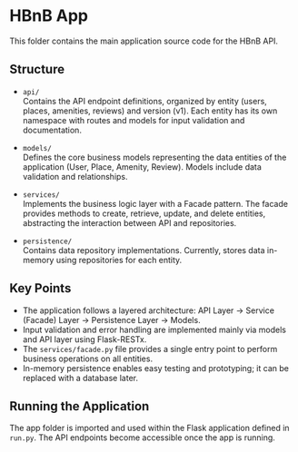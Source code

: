 # HBnB App 

This folder contains the main application source code for the HBnB API.

## Structure

- `api/`  
  Contains the API endpoint definitions, organized by entity (users, places, amenities, reviews) and version (v1). Each entity has its own namespace with routes and models for input validation and documentation.

- `models/`  
  Defines the core business models representing the data entities of the application (User, Place, Amenity, Review). Models include data validation and relationships.

- `services/`  
  Implements the business logic layer with a Facade pattern. The facade provides methods to create, retrieve, update, and delete entities, abstracting the interaction between API and repositories.

- `persistence/`  
  Contains data repository implementations. Currently, stores data in-memory using repositories for each entity.

## Key Points

- The application follows a layered architecture: API Layer → Service (Facade) Layer → Persistence Layer → Models.
- Input validation and error handling are implemented mainly via models and API layer using Flask-RESTx.
- The `services/facade.py` file provides a single entry point to perform business operations on all entities.
- In-memory persistence enables easy testing and prototyping; it can be replaced with a database later.

## Running the Application

The app folder is imported and used within the Flask application defined in `run.py`. The API endpoints become accessible once the app is running.

